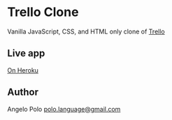 # Trello Clone
Vanilla JavaScript, CSS, and HTML only clone of [Trello](https://trello.com)

## Live app
[On Heroku](https://tre-cllone.herokuapp.com)

## Author
Angelo Polo <polo.language@gmail.com>
